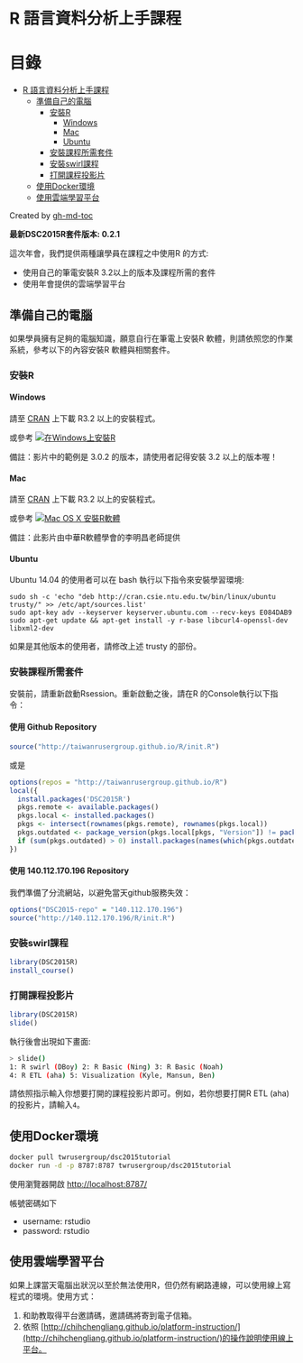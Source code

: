# R 語言資料分析上手課程

目錄
=================

  * [R 語言資料分析上手課程](#r-語言資料分析上手課程)
    * [準備自己的電腦](#準備自己的電腦)
      * [安裝R](#安裝r)
        * [Windows](#windows)
        * [Mac](#mac)
        * [Ubuntu](#ubuntu)
      * [安裝課程所需套件](#安裝課程所需套件)
      * [安裝swirl課程](#安裝swirl課程)
      * [打開課程投影片](#打開課程投影片)
    * [使用Docker環境](#使用docker環境)
    * [使用雲端學習平台](#使用雲端學習平台)

Created by [gh-md-toc](https://github.com/ekalinin/github-markdown-toc)

**最新DSC2015R套件版本: 0.2.1**

這次年會，我們提供兩種讓學員在課程之中使用R 的方式:

- 使用自己的筆電安裝R 3.2以上的版本及課程所需的套件
- 使用年會提供的雲端學習平台

## 準備自己的電腦

如果學員擁有足夠的電腦知識，願意自行在筆電上安裝R 軟體，則請依照您的作業系統，參考以下的內容安裝R 軟體與相關套件。

### 安裝R

#### Windows

請至 [CRAN](http://cran.csie.ntu.edu.tw) 上下載 R3.2 以上的安裝程式。

或參考 [![在Windows上安裝R](http://img.youtube.com/vi/FsOHPGUIDZU/0.jpg)](http://www.youtube.com/watch?v=FsOHPGUIDZU)

備註：影片中的範例是 3.0.2 的版本，請使用者記得安裝 3.2 以上的版本喔！

#### Mac

請至 [CRAN](http://cran.csie.ntu.edu.tw) 上下載 R3.2 以上的安裝程式。

或參考 [![Mac OS X 安裝R軟體](http://img.youtube.com/vi/72MYRBNo5Bk/0.jpg)](http://www.youtube.com/watch?v=72MYRBNo5Bk)

備註：此影片由中華R軟體學會的李明昌老師提供

#### Ubuntu

Ubuntu 14.04 的使用者可以在 bash 執行以下指令來安裝學習環境:

    sudo sh -c 'echo "deb http://cran.csie.ntu.edu.tw/bin/linux/ubuntu trusty/" >> /etc/apt/sources.list'
    sudo apt-key adv --keyserver keyserver.ubuntu.com --recv-keys E084DAB9
    sudo apt-get update && apt-get install -y r-base libcurl4-openssl-dev libxml2-dev

如果是其他版本的使用者，請修改上述 trusty 的部份。

### 安裝課程所需套件

安裝前，請重新啟動Rsession。重新啟動之後，請在R 的Console執行以下指令：

#### 使用 Github Repository

```r
source("http://taiwanrusergroup.github.io/R/init.R")
```

或是

```r
options(repos = "http://taiwanrusergroup.github.io/R")
local({
  install.packages('DSC2015R')
  pkgs.remote <- available.packages()
  pkgs.local <- installed.packages()
  pkgs <- intersect(rownames(pkgs.remote), rownames(pkgs.local))
  pkgs.outdated <- package_version(pkgs.local[pkgs, "Version"]) != package_version(pkgs.remote[pkgs, "Version"])
  if (sum(pkgs.outdated) > 0) install.packages(names(which(pkgs.outdated)))
})
```

#### 使用 140.112.170.196 Repository

我們準備了分流網站，以避免當天github服務失效：

```r
options("DSC2015-repo" = "140.112.170.196")
source("http://140.112.170.196/R/init.R")
```

### 安裝swirl課程

```r
library(DSC2015R)
install_course()
```

### 打開課程投影片

```r
library(DSC2015R)
slide()
```

執行後會出現如下畫面:

```sh
> slide()
1: R swirl (DBoy) 2: R Basic (Ning) 3: R Basic (Noah)
4: R ETL (aha) 5: Visualization (Kyle, Mansun, Ben)
```

請依照指示輸入你想要打開的課程投影片即可。例如，若你想要打開R ETL (aha)的投影片，請輸入`4`。

## 使用Docker環境

```sh
docker pull twrusergroup/dsc2015tutorial
docker run -d -p 8787:8787 twrusergroup/dsc2015tutorial
```

使用瀏覽器開啟 <http://localhost:8787/>

帳號密碼如下

- username: rstudio
- password: rstudio


## 使用雲端學習平台

如果上課當天電腦出狀況以至於無法使用R，但仍然有網路連線，可以使用線上寫程式的環境。使用方式：

1. 和助教取得平台邀請碼，邀請碼將寄到電子信箱。
2. 依照 [http://chihchengliang.github.io/platform-instruction/](http://chihchengliang.github.io/platform-instruction/)的操作說明使用線上平台。
